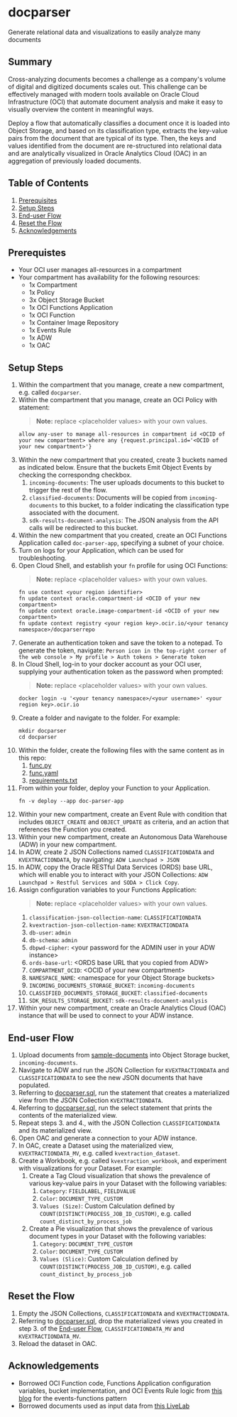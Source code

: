 # docparser
Generate relational data and visualizations to easily analyze many documents

## Summary
Cross-analyzing documents becomes a challenge as a company's volume of digital and digitized documents scales out. This challenge can be effectively managed with modern tools available on Oracle Cloud Infrastructure (OCI) that automate document analysis and make it easy to visually overview the content in meaningful ways.

Deploy a flow that automatically classifies a document once it is loaded into Object Storage, and based on its classification type, extracts the key-value pairs from the document that are typical of its type. Then, the keys and values identified from the document are re-structured into relational data and are analytically visualized in Oracle Analytics Cloud (OAC) in an aggregation of previously loaded documents.

## Table of Contents
1. [Prerequisites](#prerequisites)
2. [Setup Steps](#setup-steps)
3. [End-user Flow](#end-user-flow)
4. [Reset the Flow](#reset-the-flow)
5. [Acknowledgements](#acknowledgements)

## Prerequistes
* Your OCI user manages all-resources in a compartment
* Your compartment has availability for the following resources:
  * 1x Compartment
  * 1x Policy
  * 3x Object Storage Bucket
  * 1x OCI Functions Application
  * 1x OCI Function
  * 1x Container Image Repository
  * 1x Events Rule
  * 1x ADW
  * 1x OAC

## Setup Steps
1. Within the compartment that you manage, create a new compartment, e.g. called `docparser`.
2. Within the compartment that you manage, create an OCI Policy with statement:
   > **Note:** replace &lt;placeholder values&gt; with your own values.
   ```
   allow any-user to manage all-resources in compartment id <OCID of your new compartment> where any {request.principal.id='<OCID of your new compartment>'}
   ```
3. Within the new compartment that you created, create 3 buckets named as indicated below. Ensure that the buckets Emit Object Events by checking the correspondng checkbox.
   1. `incoming-documents`: The user uploads documents to this bucket to trigger the rest of the flow.
   2. `classified-documents`: Documents will be copied from `incoming-documents` to this bucket, to a folder indicating the classification type associated with the document.
   3. `sdk-results-document-analysis`: The JSON analysis from the API calls will be redirected to this bucket.
5. Within the new compartment that you created, create an OCI Functions Application called `doc-parser-app`, specifying a subnet of your choice.
6. Turn on logs for your Application, which can be used for troubleshooting.
7. Open Cloud Shell, and establish your `fn` profile for using OCI Functions:
   > **Note:** replace &lt;placeholder values&gt; with your own values.
   ```
   fn use context <your region identifier>
   fn update context oracle.compartment-id <OCID of your new compartment>
   fn update context oracle.image-compartment-id <OCID of your new compartment>
   fn update context registry <your region key>.ocir.io/<your tenancy namespace>/docparserrepo
   ```
9. Generate an authentication token and save the token to a notepad. To generate the token, navigate: `Person icon in the top-right corner of the web console > My profile > Auth tokens > Generate token`
10. In Cloud Shell, log-in to your docker account as your OCI user, supplying your authentication token as the password when prompted:
    > **Note:** replace &lt;placeholder values&gt; with your own values.
    ```
    docker login -u '<your tenancy namespace>/<your username>' <your region key>.ocir.io
    ```
12. Create a folder and navigate to the folder. For example:
    ```
    mkdir docparser
    cd docparser
    ```
13. Within the folder, create the following files with the same content as in this repo:
    1. [func.py](./cloudfunction/func.py)
    2. [func.yaml](./cloudfunction/func.yaml)
    3. [requirements.txt](./cloudfunction/requirements.txt)
14. From within your folder, deploy your Function to your Application.
    ```
    fn -v deploy --app doc-parser-app
    ```
15. Within your new compartment, create an Event Rule with condition that includes `OBJECT_CREATE` and `OBJECT_UPDATE` as criteria, and an action that references the Function you created.
16. Within your new compartment, create an Autonomous Data Warehouse (ADW) in your new compartment.
17. In ADW, create 2 JSON Collections named `CLASSIFICATIONDATA` and `KVEXTRACTIONDATA`, by navigating: `ADW Launchpad > JSON`
18. In ADW, copy the Oracle RESTful Data Services (ORDS) base URL, which will enable you to interact with your JSON Collections: `ADW Launchpad > Restful Services and SODA > Click Copy`.
19. Assign configuration variables to your Functions Application:
    > **Note:** replace &lt;placeholder values&gt; with your own values.
    1. `classification-json-collection-name`: `CLASSIFICATIONDATA`
    2. `kvextraction-json-collection-name`: `KVEXTRACTIONDATA`
    3. `db-user`: `admin`
    4. `db-schema`: `admin`
    5. `dbpwd-cipher`: &lt;your password for the ADMIN user in your ADW instance&gt;
    6. `ords-base-url`: &lt;ORDS base URL that you copied from ADW&gt;
    7. `COMPARTMENT_OCID`: &lt;OCID of your new compartment&gt;
    8. `NAMESPACE_NAME`: &lt;namespace for your Object Storage buckets&gt;
    9. `INCOMING_DOCUMENTS_STORAGE_BUCKET`: `incoming-documents`
    10. `CLASSIFIED_DOCUMENTS_STORAGE_BUCKET`: `classified-documents`
    11. `SDK_RESULTS_STORAGE_BUCKET`: `sdk-results-document-analysis`
21. Within your new compartment, create an Oracle Analytics Cloud (OAC) instance that will be used to connect to your ADW instance.

## End-user Flow
1. Upload documents from [sample-documents](./sample-documents) into Object Storage bucket, `incoming-documents`.
2. Navigate to ADW and run the JSON Collection for `KVEXTRACTIONDATA` and `CLASSIFICATIONDATA` to see the new JSON documents that have populated.
3. Referring to [docparser.sql](./sql/docparser.sql), run the statement that creates a materialized view from the JSON Collection `KVEXTRACTIONDATA`.
4. Referring to [docparser.sql](./sql/docparser.sql), run the select statement that prints the contents of the materialized view.
5. Repeat steps 3. and 4., with the JSON Collection `CLASSIFICATIONDATA` and its materialized view.
6. Open OAC and generate a connection to your ADW instance.
7. In OAC, create a Dataset using the materialized view, `KVEXTRACTIONDATA_MV`, e.g. called `kvextraction_dataset`.
8. Create a Workbook, e.g. called `kvextraction_workbook`, and experiment with visualizations for your Dataset. For example:
   1. Create a Tag Cloud visualization that shows the prevalence of various key-value pairs in your Dataset with the following variables:
      1. `Category`: `FIELDLABEL`, `FIELDVALUE`
      2. `Color`: `DOCUMENT_TYPE_CUSTOM`
      3. `Values (Size)`: Custom Calculation defined by `COUNT(DISTINCT(PROCESS_JOB_ID_CUSTOM)`, e.g. called `count_distinct_by_process_job`
   3. Create a Pie visualization that shows the prevalence of various document types in your Dataset with the following variables:
      1. `Category`: `DOCUMENT_TYPE_CUSTOM`
      2. `Color`: `DOCUMENT_TYPE_CUSTOM`
      3. `Values (Slice)`: Custom Calculation defined by `COUNT(DISTINCT(PROCESS_JOB_ID_CUSTOM)`, e.g. called `count_distinct_by_process_job`

## Reset the Flow
1. Empty the JSON Collections, `CLASSIFICATIONDATA` and `KVEXTRACTIONDATA`.
2. Referring to [docparser.sql](./sql/docparser.sql), drop the materialized views you created in step 3. of the [End-user Flow](#end-user-flow), `CLASSIFICATIONDATA_MV` and `KVEXTRACTIONDATA_MV`.
3. Reload the dataset in OAC.

## Acknowledgements
* Borrowed OCI Function code, Functions Application configuration variables, bucket implementation, and OCI Events Rule logic from [this blog](https://www.ateam-oracle.com/post/automated-document-classification-and-key-value-extraction-using-oci-document-understanding-and-oci-data-labeling-service#Label%20Data%20and%20Create%20Custom%20Model) for the events-functions pattern
* Borrowed documents used as input data from [this LiveLab](https://apexapps.oracle.com/pls/apex/r/dbpm/livelabs/run-workshop?p210_wid=3585&p210_wec=&session=113944798144441)
